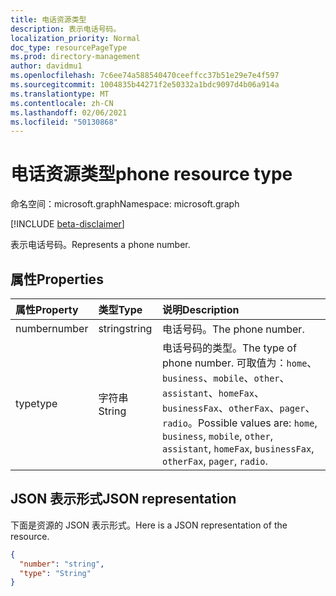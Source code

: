 ```yaml
---
title: 电话资源类型
description: 表示电话号码。
localization_priority: Normal
doc_type: resourcePageType
ms.prod: directory-management
author: davidmu1
ms.openlocfilehash: 7c6ee74a588540470ceeffcc37b51e29e7e4f597
ms.sourcegitcommit: 1004835b44271f2e50332a1bdc9097d4b06a914a
ms.translationtype: MT
ms.contentlocale: zh-CN
ms.lasthandoff: 02/06/2021
ms.locfileid: "50130868"
---
```

# <a name="phone-resource-type"></a><span data-ttu-id="fffc1-103">电话资源类型</span><span class="sxs-lookup"><span data-stu-id="fffc1-103">phone resource type</span></span>

<span data-ttu-id="fffc1-104">命名空间：microsoft.graph</span><span class="sxs-lookup"><span data-stu-id="fffc1-104">Namespace: microsoft.graph</span></span>

[!INCLUDE [beta-disclaimer](../../includes/beta-disclaimer.md)]

<span data-ttu-id="fffc1-105">表示电话号码。</span><span class="sxs-lookup"><span data-stu-id="fffc1-105">Represents a phone number.</span></span>


## <a name="properties"></a><span data-ttu-id="fffc1-106">属性</span><span class="sxs-lookup"><span data-stu-id="fffc1-106">Properties</span></span>
| <span data-ttu-id="fffc1-107">属性</span><span class="sxs-lookup"><span data-stu-id="fffc1-107">Property</span></span>     | <span data-ttu-id="fffc1-108">类型</span><span class="sxs-lookup"><span data-stu-id="fffc1-108">Type</span></span>   |<span data-ttu-id="fffc1-109">说明</span><span class="sxs-lookup"><span data-stu-id="fffc1-109">Description</span></span>|
|:---------------|:--------|:----------|
|<span data-ttu-id="fffc1-110">number</span><span class="sxs-lookup"><span data-stu-id="fffc1-110">number</span></span>|<span data-ttu-id="fffc1-111">string</span><span class="sxs-lookup"><span data-stu-id="fffc1-111">string</span></span>|<span data-ttu-id="fffc1-112">电话号码。</span><span class="sxs-lookup"><span data-stu-id="fffc1-112">The phone number.</span></span>|
|<span data-ttu-id="fffc1-113">type</span><span class="sxs-lookup"><span data-stu-id="fffc1-113">type</span></span>|<span data-ttu-id="fffc1-114">字符串</span><span class="sxs-lookup"><span data-stu-id="fffc1-114">String</span></span>|<span data-ttu-id="fffc1-115">电话号码的类型。</span><span class="sxs-lookup"><span data-stu-id="fffc1-115">The type of phone number.</span></span> <span data-ttu-id="fffc1-116">可取值为：`home`、`business`、`mobile`、`other`、`assistant`、`homeFax`、`businessFax`、`otherFax`、`pager`、`radio`。</span><span class="sxs-lookup"><span data-stu-id="fffc1-116">Possible values are: `home`, `business`, `mobile`, `other`, `assistant`, `homeFax`, `businessFax`, `otherFax`, `pager`, `radio`.</span></span>|

## <a name="json-representation"></a><span data-ttu-id="fffc1-117">JSON 表示形式</span><span class="sxs-lookup"><span data-stu-id="fffc1-117">JSON representation</span></span>

<span data-ttu-id="fffc1-118">下面是资源的 JSON 表示形式。</span><span class="sxs-lookup"><span data-stu-id="fffc1-118">Here is a JSON representation of the resource.</span></span>

<!-- {
  "blockType": "resource",
  "optionalProperties": [

  ],
  "@odata.type": "microsoft.graph.phone"
}-->

```json
{
  "number": "string",
  "type": "String"
}

```

<!-- uuid: 8fcb5dbc-d5aa-4681-8e31-b001d5168d79
2015-10-25 14:57:30 UTC -->
<!--
{
  "type": "#page.annotation",
  "description": "phone resource",
  "keywords": "",
  "section": "documentation",
  "tocPath": "",
  "suppressions": []
}
-->


